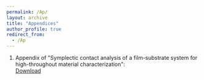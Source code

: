 ```yaml
---
permalink: /Ap/
layout: archive
title: "Appendices"
author_profile: true
redirect_from: 
  - /Ap
---
```

1. Appendix of "Symplectic contact analysis of a film-substrate system for high-throughout material characterization": <br>
[Download](http://chainjackson.github.io/Chain.github.io/files/XX.pdf)
